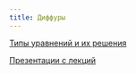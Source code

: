```yaml
---
title: Диффуры
---
```


[Типы уравнений и их решения](types)

[Презентации с лекций](diffur.pdf)